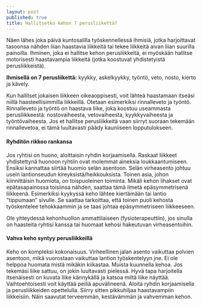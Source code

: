 ```yaml
---
layout: post
published: true
title: Hallitsetko kehon 7 perusliikettä?
---
```


Näen lähes joka päivä kuntosalilla työskennellessä ihmisiä, jotka harjoittavat tasoonsa nähden liian haastavia liikkeitä tai
tekee liikkeitä aivan liian suurilla painoilla. Ihminen, joka ei hallitse kehon perusliikkeitä, ei myöskään hallitse 
motorisesti haastavampia liikkeitä (jotka koostuvat yhdistetyistä perusliikkeistä).

__Ihmisellä on 7 perusliikettä:__ kyykky, askelkyykky, työntö, veto, nosto, kierto ja kävely.

Kun hallitset jokaisen liikkeen oikeaoppisesti, voit lähteä haastamaan itseäsi niillä haasteellisimmilla liikkeillä. Otetaan
esimerkiksi rinnalleveto ja työntö. Rinnalleveto ja työntö on haastava liike, joka koostuu useammasta perusliikkeestä: 
nostovaiheesta, vetovaiheesta, kyykkyvaiheesta ja työntövaiheesta. Jos et hallitse perusliikkeitä vaan siirryt suoraan
tekemään rinnallevetoa, ei tämä luultavasti päädy kauniiseen lopputulokseen.

#### Ryhditön rikkoo rankansa 

Jos ryhtisi on huono, aloittaisin ryhdin korjaamisella. Raskaat liikkeet yhdistettynä huonoon ryhtiin ovat molemmat aineksia 
loukkaantumiseen. Ensiksi kannattaa siirtää huomio selän asentoon. Selän virheasento johtuu usein lantionseudun 
kireyksistä/heikkouksista.
Toinen asia, johon kiinnittäisin huomiota, on toispuoleinen toiminta. Mikäli kehon lihakset ovat epätasapainossa toisiinsa
nähden, saattaa tämä ilmetä epäsymmetrisenä liikkeenä. Esimerkiksi kyykyssä keho lähtee kiertämään tai lantio ”tippumaan” 
sivulle. Se saattaa tarkoittaa, että toinen puoli kehosta työskentelee tehokkaammin ja se taas johtaa epäsymmetriseen 
liikkeeseen.

Ole yhteydessä kehonhuollon ammattilaiseen (fysioterapeuttiin), jos sinulla on haasteita ryhtisi kanssa tai huomaat kehosi 
hakeutuvan virheasentoihin.

#### Vahva keho syntyy perusliikkeillä 

Keho on kompleksi kokonaisuus. Virheellinen jalan asento vaikuttaa polvien asentoon, mikä vuorostaan vaikuttaa lantion
työskentelyyn jne. Ei ole helppoa huomata mistä mikäkin kiikastaa. Muista kuunnella kehoa. Jos tekemäsi liike sattuu,
on jokin luultavasti pielessä. Hyvä tapa harjoitella itsenäisesti on kuvata liike kännykällä ja katsoa miltä liike näyttää.
Vaihtoehtoisesti voit käyttää peiliä apuvälineenä.
Aloita ryhdin korjaamisella ja perusliikkeiden opettelulla. Siirry sitten pikkuhiljaa haastavampiin liikkeisiin.
Näin saavutat terveemmän, kestävämmän ja vahvemman kehon.
